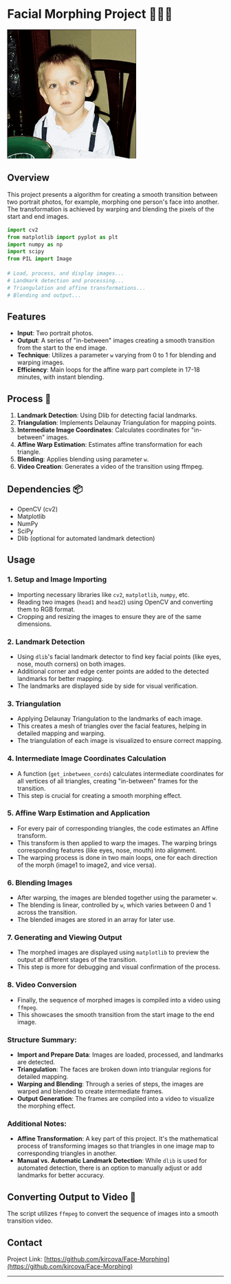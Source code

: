 # Facial Morphing Project 🧒🔄🧑

<img src="output1.gif" width="300" height="300" />


## Overview
This project presents a algorithm for creating a smooth transition between two portrait photos, for example, morphing one person's face into another. The transformation is achieved by warping and blending the pixels of the start and end images. 


```python
import cv2
from matplotlib import pyplot as plt
import numpy as np
import scipy
from PIL import Image

# Load, process, and display images...
# Landmark detection and processing...
# Triangulation and affine transformations...
# Blending and output...
```


## Features
- **Input**: Two portrait photos.
- **Output**: A series of "in-between" images creating a smooth transition from the start to the end image.
- **Technique**: Utilizes a parameter `w` varying from 0 to 1 for blending and warping images.
- **Efficiency**: Main loops for the affine warp part complete in 17-18 minutes, with instant blending.

## Process 🔄
1. **Landmark Detection**: Using Dlib for detecting facial landmarks.
2. **Triangulation**: Implements Delaunay Triangulation for mapping points.
3. **Intermediate Image Coordinates**: Calculates coordinates for "in-between" images.
4. **Affine Warp Estimation**: Estimates affine transformation for each triangle.
5. **Blending**: Applies blending using parameter `w`.
6. **Video Creation**: Generates a video of the transition using ffmpeg.

## Dependencies 📦
- OpenCV (cv2)
- Matplotlib
- NumPy
- SciPy
- Dlib (optional for automated landmark detection)

## Usage

### 1. **Setup and Image Importing**
   - Importing necessary libraries like `cv2`, `matplotlib`, `numpy`, etc.
   - Reading two images (`head1` and `head2`) using OpenCV and converting them to RGB format.
   - Cropping and resizing the images to ensure they are of the same dimensions.

### 2. **Landmark Detection**
   - Using `dlib`'s facial landmark detector to find key facial points (like eyes, nose, mouth corners) on both images.
   - Additional corner and edge center points are added to the detected landmarks for better mapping.
   - The landmarks are displayed side by side for visual verification.

### 3. **Triangulation**
   - Applying Delaunay Triangulation to the landmarks of each image.
   - This creates a mesh of triangles over the facial features, helping in detailed mapping and warping.
   - The triangulation of each image is visualized to ensure correct mapping.

### 4. **Intermediate Image Coordinates Calculation**
   - A function (`get_inbetween_cords`) calculates intermediate coordinates for all vertices of all triangles, creating "in-between" frames for the transition.
   - This step is crucial for creating a smooth morphing effect.

### 5. **Affine Warp Estimation and Application**
   - For every pair of corresponding triangles, the code estimates an Affine transform.
   - This transform is then applied to warp the images. The warping brings corresponding features (like eyes, nose, mouth) into alignment.
   - The warping process is done in two main loops, one for each direction of the morph (image1 to image2, and vice versa).

### 6. **Blending Images**
   - After warping, the images are blended together using the parameter `w`.
   - The blending is linear, controlled by `w`, which varies between 0 and 1 across the transition.
   - The blended images are stored in an array for later use.

### 7. **Generating and Viewing Output**
   - The morphed images are displayed using `matplotlib` to preview the output at different stages of the transition.
   - This step is more for debugging and visual confirmation of the process.

### 8. **Video Conversion**
   - Finally, the sequence of morphed images is compiled into a video using `ffmpeg`.
   - This showcases the smooth transition from the start image to the end image.

### Structure Summary:
- **Import and Prepare Data**: Images are loaded, processed, and landmarks are detected.
- **Triangulation**: The faces are broken down into triangular regions for detailed mapping.
- **Warping and Blending**: Through a series of steps, the images are warped and blended to create intermediate frames.
- **Output Generation**: The frames are compiled into a video to visualize the morphing effect.

### Additional Notes:
- **Affine Transformation**: A key part of this project. It's the mathematical process of transforming images so that triangles in one image map to corresponding triangles in another.
- **Manual vs. Automatic Landmark Detection**: While `dlib` is used for automated detection, there is an option to manually adjust or add landmarks for better accuracy.



## Converting Output to Video 🎥
The script utilizes `ffmpeg` to convert the sequence of images into a smooth transition video.

## Contact

Project Link: [https://github.com/kircova/Face-Morphing](https://github.com/kircova/Face-Morphing)

---
